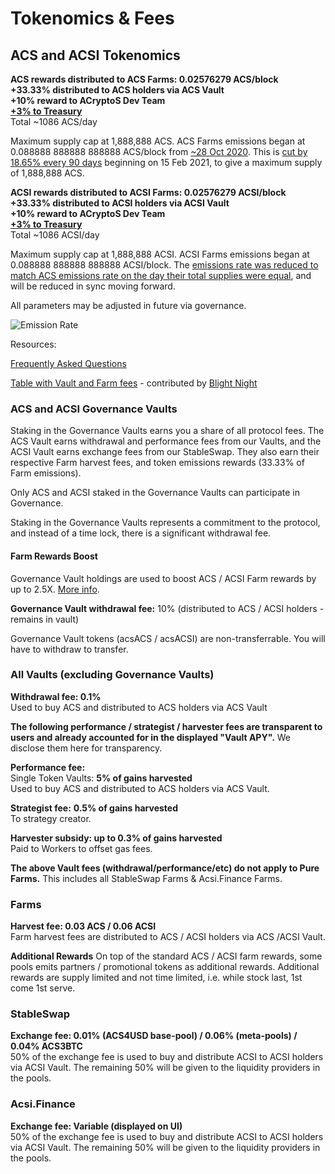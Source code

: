 # Tokenomics & Fees

## ACS and ACSI Tokenomics

**ACS rewards distributed to ACS Farms: 0.02576279 ACS/block**\
**+33.33% distributed to ACS holders via ACS Vault**\
**+10% reward to ACryptoS Dev Team**\
[**+3% to Treasury**](governance.md#treasury)\
Total \~1086 ACS/day

Maximum supply cap at 1,888,888 ACS. ACS Farms emissions began at 0.088888 888888 888888 ACS/block from [\~28 Oct 2020](https://bscscan.com/tx/0x0f7bc5772458de583c7abfb9f0c7494599f013038d24b8fd0ee8d1c5c7308e69). This is [cut by 18.65% every 90 days](https://vote.acryptos.com/#/acryptos/proposal/QmU2e9PDB3AR3JHKbBsPnWiFve5iiR35cEJFsdxmLRi4Ks) beginning on 15 Feb 2021, to give a maximum supply of 1,888,888 ACS.

**ACSI rewards distributed to ACSI Farms: 0.02576279 ACSI/block**\
**+33.33% distributed to ACSI holders via ACSI Vault**\
**+10% reward to ACryptoS Dev Team**\
[**+3% to Treasury**](https://vote.acryptos.com/#/acryptos/proposal/QmTZvZc1eEwQypg6zfKpSHwZGW2XKPryoYHGAMVrawVfTS)\
Total \~1086 ACSI/day

Maximum supply cap at 1,888,888 ACSI. ACSI Farms emissions began at 0.088888 888888 888888 ACSI/block. The [emissions rate was reduced to match ACS emissions rate on the day their total supplies were equal](https://vote.acryptos.com/#/acryptos/proposal/QmPsHBtnskXNfBn8DEEUkCoSSg8YsL1efdS6xh4r89uucQ), and will be reduced in sync moving forward.

All parameters may be adjusted in future via governance.

![Emission Rate](https://raw.githubusercontent.com/acryptos/docs.acryptos.com/be0e62766a37e8457e69988a112575a2eebe1a86/images/Emission\_rate\_Circulating\_supply.svg)

Resources:

[Frequently Asked Questions](../faq.md)

[Table with Vault and Farm fees](https://docs.google.com/document/d/1-KU1zzWnEG0sh8hLCD0YUtPv7D4\_B2wu80UtRQ3sQUA/edit) - contributed by [Blight Night](https://t.me/BlightNight)

### ACS and ACSI Governance Vaults

Staking in the Governance Vaults earns you a share of all protocol fees. The ACS Vault earns withdrawal and performance fees from our Vaults, and the ACSI Vault earns exchange fees from our StableSwap. They also earn their respective Farm harvest fees, and token emissions rewards (33.33% of Farm emissions).

Only ACS and ACSI staked in the Governance Vaults can participate in Governance.

Staking in the Governance Vaults represents a commitment to the protocol, and instead of a time lock, there is a significant withdrawal fee.

#### Farm Rewards Boost

Governance Vault holdings are used to boost ACS / ACSI Farm rewards by up to 2.5X. [More info](acryptos-farms.md#acs-farms-v2).

**Governance Vault withdrawal fee:** 10% (distributed to ACS / ACSI holders - remains in vault)

Governance Vault tokens (acsACS / acsACSI) are non-transferrable. You will have to withdraw to transfer.

### All Vaults (excluding Governance Vaults)

**Withdrawal fee: 0.1%**\
Used to buy ACS and distributed to ACS holders via ACS Vault

**The following performance / strategist / harvester fees are transparent to users and already accounted for in the displayed "Vault APY".** We disclose them here for transparency.

**Performance fee:**\
Single Token Vaults: **5% of gains harvested**\
Used to buy ACS and distributed to ACS holders via ACS Vault.

**Strategist fee:** **0.5% of gains harvested**\
To strategy creator.

**Harvester subsidy: up to 0.3% of gains harvested**\
Paid to Workers to offset gas fees.

**The above Vault fees (withdrawal/performance/etc) do not apply to Pure Farms.** This includes all StableSwap Farms & Acsi.Finance Farms.

### Farms

**Harvest fee: 0.03 ACS / 0.06 ACSI**\
Farm harvest fees are distributed to ACS / ACSI holders via ACS /ACSI Vault.

**Additional Rewards** On top of the standard ACS / ACSI farm rewards, some pools emits partners / promotional tokens as additional rewards. Additional rewards are supply limited and not time limited, i.e. while stock last, 1st come 1st serve.

### StableSwap

**Exchange fee: 0.01% (ACS4USD base-pool) / 0.06% (meta-pools) / 0.04% ACS3BTC**\
50% of the exchange fee is used to buy and distribute ACSI to ACSI holders via ACSI Vault. The remaining 50% will be given to the liquidity providers in the pools.

### Acsi.Finance

**Exchange fee: Variable (displayed on UI)**\
50% of the exchange fee is used to buy and distribute ACSI to ACSI holders via ACSI Vault. The remaining 50% will be given to the liquidity providers in the pools.
